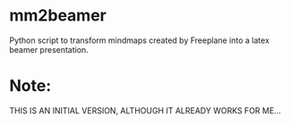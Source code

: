 mm2beamer
=========

Python script to transform mindmaps created by Freeplane into a latex beamer presentation.

Note:
=====

THIS IS AN INITIAL VERSION, ALTHOUGH IT ALREADY WORKS FOR ME...